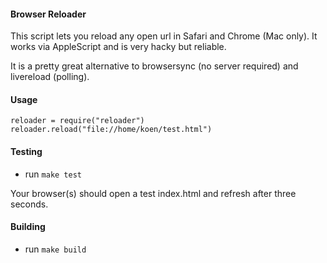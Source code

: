 #### Browser Reloader

This script lets you reload any open url in Safari and Chrome (Mac only). It works via AppleScript and is very hacky but reliable.

It is a pretty great alternative to browsersync (no server required) and livereload (polling).

#### Usage

```
reloader = require("reloader")
reloader.reload("file://home/koen/test.html")
```

#### Testing

- run `make test`

Your browser(s) should open a test index.html and refresh after three seconds.

#### Building

- run `make build`